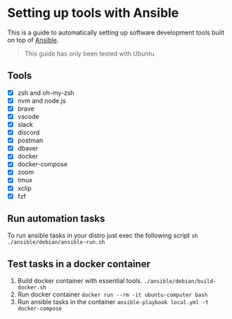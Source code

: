 # Setting up tools with Ansible

This is a guide to automatically setting up software development tools built on top of [Ansible](https://docs.ansible.com/ansible/latest/installation_guide/intro_installation.html).

> This guide has only been tested with Ubuntu

## Tools

- [x] zsh and oh-my-zsh
- [x] nvm and node.js
- [x] brave
- [x] vscode
- [x] slack
- [x] discord
- [x] postman
- [x] dbaver
- [x] docker
- [x] docker-compose
- [x] zoom
- [x] tmux
- [x] xclip
- [x] fzf

## Run automation tasks

To run ansible tasks in your distro just exec the following script `sh ./ansible/debian/ansible-run.sh`

## Test tasks in a docker container

1. Build docker container with essential tools.
   `./ansible/debian/build-docker.sh`
2. Run docker container
   `docker run --rm -it ubuntu-computer bash`
3. Run ansible tasks in the container
   `ansible-playbook local.yml -t docker-compose`
